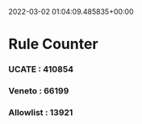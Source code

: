 2022-03-02 01:04:09.485835+00:00
# Rule Counter 
 ### UCATE : 410854

 ### Veneto : 66199

 ### Allowlist : 13921